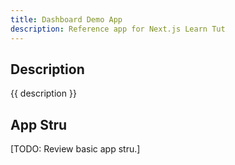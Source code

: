 ```yaml
---
title: Dashboard Demo App
description: Reference app for Next.js Learn Tut
---
```


## Description 

{{ description }}

## App Stru

[TODO: Review basic app stru.]
